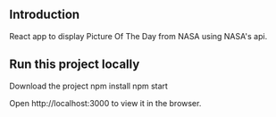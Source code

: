 ## Introduction 

React app to display Picture Of The Day from NASA using NASA's api.

## Run this project locally

Download the project
npm install
npm start

Open http://localhost:3000 to view it in the browser.
